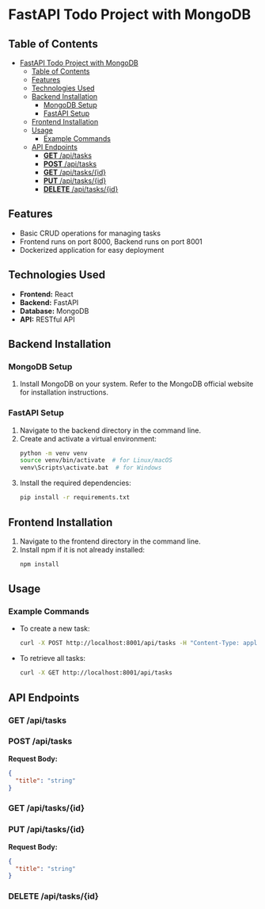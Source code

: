 
# FastAPI Todo Project with MongoDB

## Table of Contents

- [FastAPI Todo Project with MongoDB](#fastapi-todo-project-with-mongodb)
  - [Table of Contents](#table-of-contents)
  - [Features](#features)
  - [Technologies Used](#technologies-used)
  - [Backend Installation](#backend-installation)
    - [MongoDB Setup](#mongodb-setup)
    - [FastAPI Setup](#fastapi-setup)
  - [Frontend Installation](#frontend-installation)
  - [Usage](#usage)
    - [Example Commands](#example-commands)
  - [API Endpoints](#api-endpoints)
    - [**GET** /api/tasks](#get-apitasks)
    - [**POST** /api/tasks](#post-apitasks)
    - [**GET** /api/tasks/{id}](#get-apitasksid)
    - [**PUT** /api/tasks/{id}](#put-apitasksid)
    - [**DELETE** /api/tasks/{id}](#delete-apitasksid)

## Features

- Basic CRUD operations for managing tasks
- Frontend runs on port 8000, Backend runs on port 8001
- Dockerized application for easy deployment

## Technologies Used

- **Frontend:** React
- **Backend:** FastAPI
- **Database:** MongoDB
- **API:** RESTful API

## Backend Installation

### MongoDB Setup
1. Install MongoDB on your system. Refer to the MongoDB official website for installation instructions.

### FastAPI Setup
1. Navigate to the backend directory in the command line.
2. Create and activate a virtual environment:
   ```bash
   python -m venv venv
   source venv/bin/activate  # for Linux/macOS
   venv\Scripts\activate.bat  # for Windows
   ```
3. Install the required dependencies:
   ```bash
   pip install -r requirements.txt
   ```

## Frontend Installation

1. Navigate to the frontend directory in the command line.
2. Install npm if it is not already installed:
   ```bash
   npm install
   ```

## Usage

### Example Commands

- To create a new task:
  ```bash
  curl -X POST http://localhost:8001/api/tasks -H "Content-Type: application/json" -d '{"title": "New Task"}'
  ```

- To retrieve all tasks:
  ```bash
  curl -X GET http://localhost:8001/api/tasks
  ```

## API Endpoints

### **GET** /api/tasks

### **POST** /api/tasks

**Request Body:**
```json
{
  "title": "string"
}
```

### **GET** /api/tasks/{id}

### **PUT** /api/tasks/{id}

**Request Body:**
```json
{
  "title": "string"
}
```

### **DELETE** /api/tasks/{id}
